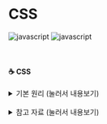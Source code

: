 # CSS
![javascript](https://img.shields.io/badge/Language-CSS-orange?logo=css3)
![javascript](https://img.shields.io/badge/Language-SASS-pink?logo=sass)

<br>

#### ☕ CSS

<details>
<summary> 기본 원리  (눌러서 내용보기) </summary>
<div markdown="1">


</div>
</details>



<br>

<details>
<summary> 참고 자료  (눌러서 내용보기) </summary>
<div markdown="1">

https://heropy.blog/2018/01/31/sass/

</div>
</details>